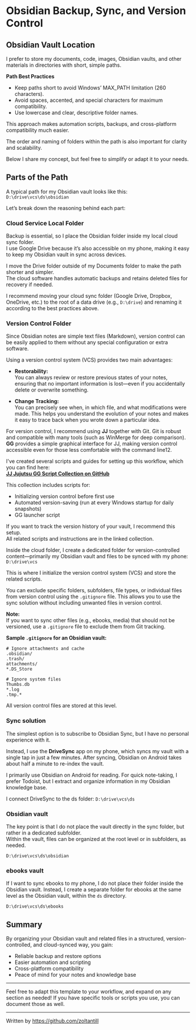 # Obsidian Backup, Sync, and Version Control

## Obsidian Vault Location

I prefer to store my documents, code, images, Obsidian vaults, and other materials in directories with short, simple paths.

**Path Best Practices**
- Keep paths short to avoid Windows’ MAX_PATH limitation (260 characters).
- Avoid spaces, accented, and special characters for maximum compatibility.
- Use lowercase and clear, descriptive folder names.

This approach makes automation scripts, backups, and cross-platform compatibility much easier.

The order and naming of folders within the path is also important for clarity and scalability.

Below I share my concept, but feel free to simplify or adapt it to your needs.


## Parts of the Path

A typical path for my Obsidian vault looks like this:
`D:\drive\vcs\ds\obsidian`

Let’s break down the reasoning behind each part:


### Cloud Service Local Folder

Backup is essential, so I place the Obsidian folder inside my local cloud sync folder.  
I use Google Drive because it’s also accessible on my phone, making it easy to keep my Obsidian vault in sync across devices.

I move the Drive folder outside of my Documents folder to make the path shorter and simpler.  
The cloud software handles automatic backups and retains deleted files for recovery if needed.

I recommend moving your cloud sync folder (Google Drive, Dropbox, OneDrive, etc.) to the root of a data drive (e.g., `D:\drive`) and renaming it according to the best practices above.


### Version Control Folder

Since Obsidian notes are simple text files (Markdown), version control can be easily applied to them without any special configuration or extra software.

Using a version control system (VCS) provides two main advantages:

- **Restorability:**  
    You can always review or restore previous states of your notes, ensuring that no important information is lost—even if you accidentally delete or overwrite something.

- **Change Tracking:**  
    You can precisely see when, in which file, and what modifications were made. This helps you understand the evolution of your notes and makes it easy to trace back when you wrote down a particular idea.
   
For version control, I recommend using **JJ** together with Git. 
Git is robust and compatible with many tools (such as WinMerge for deep comparison).  
**GG** provides a simple graphical interface for JJ, making version control accessible even for those less comfortable with the command line12.

I've created several scripts and guides for setting up this workflow, which you can find here:  
**[JJ Jujutsu GG Script Collection on GitHub](https://github.com/zoltantill/jj_jujutsu_gg_script_collection)**

This collection includes scripts for:
- Initializing version control before first use
- Automated version-saving (run at every Windows startup for daily snapshots)
- GG launcher script

If you want to track the version history of your vault, I recommend this setup.  
All related scripts and instructions are in the linked collection.

Inside the cloud folder, I create a dedicated folder for version-controlled content—primarily my Obsidian vault and files to be synced with my phone: `D:\drive\vcs`

This is where I initialize the version control system (VCS) and store the related scripts.

You can exclude specific folders, subfolders, file types, or individual files from version control using the `.gitignore` file. This allows you to use the sync solution without including unwanted files in version control.

**Note:**  
If you want to sync other files (e.g., ebooks, media) that should not be versioned, use a `.gitignore` file to exclude them from Git tracking.

**Sample `.gitignore` for an Obsidian vault:**

```text
# Ignore attachments and cache
.obsidian/
.trash/
attachments/
*.DS_Store

# Ignore system files
Thumbs.db
*.log
.tmp.*
```

All version control files are stored at this level.


### Sync solution

The simplest option is to subscribe to Obsidian Sync, but I have no personal experience with it.

Instead, I use the **DriveSync** app on my phone, which syncs my vault with a single tap in just a few minutes. After syncing, Obsidian on Android takes about half a minute to re-index the vault.

I primarily use Obsidian on Android for reading. For quick note-taking, I prefer Todoist, but I extract and organize information in my Obsidian knowledge base.

I connect DriveSync to the ds folder:
`D:\drive\vcs\ds`


### Obsidian vault

The key point is that I do not place the vault directly in the sync folder, but rather in a dedicated subfolder.  
Within the vault, files can be organized at the root level or in subfolders, as needed.

`D:\drive\vcs\ds\obsidian`


### ebooks vault

If I want to sync ebooks to my phone, I do not place their folder inside the Obsidian vault. Instead, I create a separate folder for ebooks at the same level as the Obsidian vault, within the `ds` directory.

`D:\drive\vcs\ds\ebooks`


## Summary

By organizing your Obsidian vault and related files in a structured, version-controlled, and cloud-synced way, you gain:

- Reliable backup and restore options
- Easier automation and scripting    
- Cross-platform compatibility  
- Peace of mind for your notes and knowledge base    

---

Feel free to adapt this template to your workflow, and expand on any section as needed! If you have specific tools or scripts you use, you can document those as well.

---

Written by https://github.com/zoltantill

